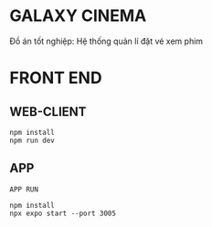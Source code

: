 # GALAXY CINEMA
Đồ án tốt nghiệp: Hệ thống quản lí đặt vé xem phim
# FRONT END 
## WEB-CLIENT
```
npm install
npm run dev
```
## APP
`APP RUN`
```
npm install
npx expo start --port 3005
```
